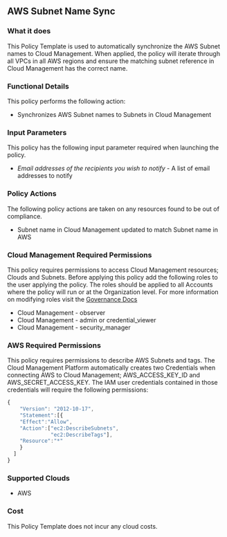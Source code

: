 ## AWS Subnet Name Sync

### What it does

This Policy Template is used to automatically synchronize the AWS Subnet names to Cloud Management.
When applied, the policy will iterate through all VPCs in all AWS regions and ensure the matching subnet reference in Cloud Management has the correct name.

### Functional Details

This policy performs the following action:
- Synchronizes AWS Subnet names to Subnets in Cloud Management

### Input Parameters

This policy has the following input parameter required when launching the policy.

- *Email addresses of the recipients you wish to notify* - A list of email addresses to notify

### Policy Actions

The following policy actions are taken on any resources found to be out of compliance.

- Subnet name in Cloud Management updated to match Subnet name in AWS

### Cloud Management Required Permissions

This policy requires permissions to access Cloud Management resources; Clouds and Subnets.  Before applying this policy add the following roles to the user applying the policy.  The roles should be applied to all Accounts where the policy will run or at the Organization level. For more information on modifying roles visit the [Governance Docs](https://docs.rightscale.com/cm/ref/user_roles.html)

- Cloud Management - observer
- Cloud Management - admin or credential_viewer
- Cloud Management - security_manager

### AWS Required Permissions

This policy requires permissions to describe AWS Subnets and tags.
The Cloud Management Platform automatically creates two Credentials when connecting AWS to Cloud Management; AWS_ACCESS_KEY_ID and AWS_SECRET_ACCESS_KEY. The IAM user credentials contained in those credentials will require the following permissions:

```javascript
{
    "Version": "2012-10-17",
    "Statement":[{
    "Effect":"Allow",
    "Action":["ec2:DescribeSubnets",
              "ec2:DescribeTags"],
    "Resource":"*"
    }
  ]
}
```

### Supported Clouds

- AWS

### Cost

This Policy Template does not incur any cloud costs.
